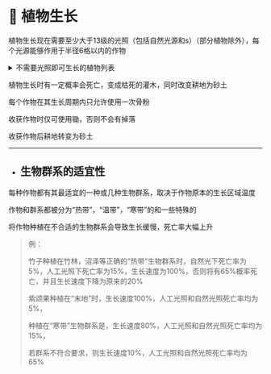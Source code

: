 # 🌱 植物生长

植物生长现在需要至少大于13级的光照（包括自然光源和s）（部分植物除外），每个光源能够作用于半径6格以内的作物

<details>

<summary>  不需要光照即可生长的植物列表</summary>

* 红色/棕色蘑菇
* 洞穴藤蔓
* 发光地衣
* 海带
* 所有生长于下界、末地的植物

</details>

植物生长时有一定概率会死亡，变成枯死的灌木，同时改变耕地为砂土

每个作物在其生长周期内只允许使用一次骨粉

收获作物时仅可使用锄，否则不会有掉落

收获作物后耕地转变为砂土

***

*   ## 生物群系的适宜性



每种作物都有其最适宜的一种或几种生物群系，取决于作物原本的生长区域温度

作物和群系都被分为“热带”，“温带”，“寒带”的和一些特殊的

将作物种植在不合适的生物群系会导致生长缓慢，死亡率大幅上升

> 例：
>
> 竹子种植在竹林，沼泽等正确的“热带”生物群系时，自然光下死亡率为5%，人工光照下死亡率为15%，生长速度为100%，否则将有65%概率死亡，并且生长速度下降为原来的20%
>
>
>
> 紫颂果种植在“末地”时，生长速度100%，人工光照和自然光照死亡率均为5%，
>
> 种植在“寒带”生物群系是，生长速度80%，人工光照和自然光照死亡率均为15%，
>
> 若群系不符合要求，则生长速度10%，人工光照和自然光照死亡率均为65%

